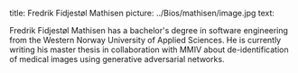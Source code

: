 title: Fredrik Fidjestøl Mathisen
picture: ../Bios/mathisen/image.jpg
text:

Fredrik Fidjestøl Mathisen has a bachelor's degree in software engineering from the Western Norway University of Applied Sciences. He is currently writing his master thesis in collaboration with MMIV about de-identification of medical images using generative adversarial networks. 
